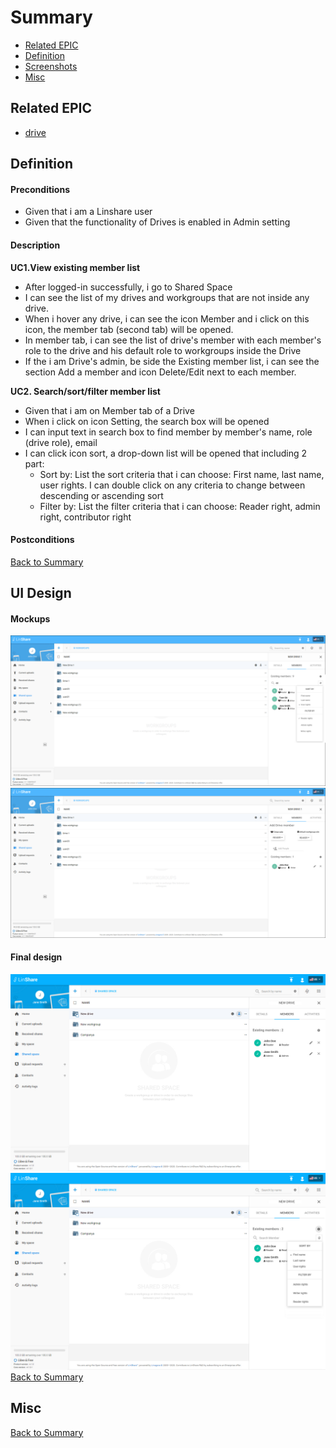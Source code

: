 # Summary

* [Related EPIC](#related-epic)
* [Definition](#definition)
* [Screenshots](#screenshots)
* [Misc](#misc)

## Related EPIC


* [drive](./README.md)

## Definition

#### Preconditions
*  Given that i am a Linshare user 
*  Given that the functionality of Drives is enabled in Admin setting
#### Description
**UC1.View existing member list**

*  After logged-in successfully, i go to Shared Space 
*  I can see the list of my drives and workgroups that are not inside any drive.
*  When i hover any drive, i can see the icon Member and i click on this icon, the member tab (second tab) will be opened. 
*  In member tab, i can see the list of drive's member with each member's role to the drive and his default role to workgroups inside the Drive 
*  If the i am Drive's admin, be side the Existing member list,  i can see the section Add a member and icon Delete/Edit next to each member. 

**UC2. Search/sort/filter member list**

*  Given that i am on Member tab of a Drive 
*  When i click on icon Setting, the search box will be opened 
*  I can input text in search box to find member by member's name, role (drive role), email 
*  I can click icon sort, a drop-down list will be opened that including 2 part:
   *  Sort by: List the sort criteria that i can choose: First name, last name, user rights. I can double click on any criteria to change between descending or ascending sort
   *  Filter by: List the filter criteria that i can choose: Reader right, admin right, contributor right 
#### Postconditions


[Back to Summary](#summary)

## UI Design

#### Mockups
![story3.1](./mockups/story3.1.png)
![story3.2](./mockups/story3.2.png)
#### Final design
![story3.1](./design/story3.1.png)
![story3.1](./design/story3.2.png)
[Back to Summary](#summary)
## Misc

[Back to Summary](#summary)
